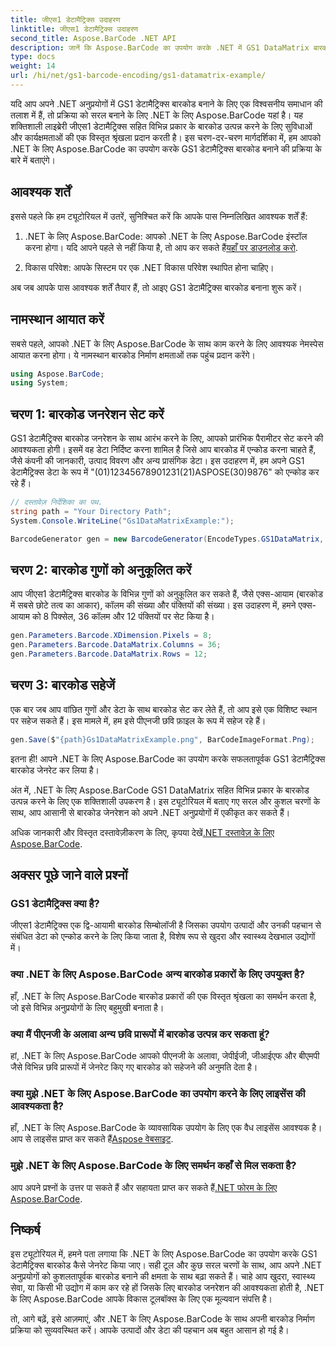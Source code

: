 ```yaml
---
title: जीएस1 डेटामैट्रिक्स उदाहरण
linktitle: जीएस1 डेटामैट्रिक्स उदाहरण
second_title: Aspose.BarCode .NET API
description: जानें कि Aspose.BarCode का उपयोग करके .NET में GS1 DataMatrix बारकोड कैसे बनाएं। बस कुछ ही चरणों में आसानी और दक्षता के साथ बारकोड उत्पन्न करें।
type: docs
weight: 14
url: /hi/net/gs1-barcode-encoding/gs1-datamatrix-example/
---
```


यदि आप अपने .NET अनुप्रयोगों में GS1 डेटामैट्रिक्स बारकोड बनाने के लिए एक विश्वसनीय समाधान की तलाश में हैं, तो प्रक्रिया को सरल बनाने के लिए .NET के लिए Aspose.BarCode यहां है। यह शक्तिशाली लाइब्रेरी जीएस1 डेटामैट्रिक्स सहित विभिन्न प्रकार के बारकोड उत्पन्न करने के लिए सुविधाओं और कार्यक्षमताओं की एक विस्तृत श्रृंखला प्रदान करती है। इस चरण-दर-चरण मार्गदर्शिका में, हम आपको .NET के लिए Aspose.BarCode का उपयोग करके GS1 डेटामैट्रिक्स बारकोड बनाने की प्रक्रिया के बारे में बताएंगे।

## आवश्यक शर्तें

इससे पहले कि हम ट्यूटोरियल में उतरें, सुनिश्चित करें कि आपके पास निम्नलिखित आवश्यक शर्तें हैं:

1. .NET के लिए Aspose.BarCode: आपको .NET के लिए Aspose.BarCode इंस्टॉल करना होगा। यदि आपने पहले से नहीं किया है, तो आप कर सकते हैं[यहाँ पर डाउनलोड करो](https://releases.aspose.com/barcode/net/).

2. विकास परिवेश: आपके सिस्टम पर एक .NET विकास परिवेश स्थापित होना चाहिए।

अब जब आपके पास आवश्यक शर्तें तैयार हैं, तो आइए GS1 डेटामैट्रिक्स बारकोड बनाना शुरू करें।

## नामस्थान आयात करें

सबसे पहले, आपको .NET के लिए Aspose.BarCode के साथ काम करने के लिए आवश्यक नेमस्पेस आयात करना होगा। ये नामस्थान बारकोड निर्माण क्षमताओं तक पहुंच प्रदान करेंगे।

```csharp
using Aspose.BarCode;
using System;
```

## चरण 1: बारकोड जनरेशन सेट करें

GS1 डेटामैट्रिक्स बारकोड जनरेशन के साथ आरंभ करने के लिए, आपको प्रारंभिक पैरामीटर सेट करने की आवश्यकता होगी। इसमें वह डेटा निर्दिष्ट करना शामिल है जिसे आप बारकोड में एन्कोड करना चाहते हैं, जैसे कंपनी की जानकारी, उत्पाद विवरण और अन्य प्रासंगिक डेटा। इस उदाहरण में, हम अपने GS1 डेटामैट्रिक्स डेटा के रूप में "(01)12345678901231(21)ASPOSE(30)9876" को एन्कोड कर रहे हैं।

```csharp
// दस्तावेज़ निर्देशिका का पथ.
string path = "Your Directory Path";
System.Console.WriteLine("Gs1DataMatrixExample:");

BarcodeGenerator gen = new BarcodeGenerator(EncodeTypes.GS1DataMatrix, "(01)12345678901231(21)ASPOSE(30)9876");
```

## चरण 2: बारकोड गुणों को अनुकूलित करें

आप जीएस1 डेटामैट्रिक्स बारकोड के विभिन्न गुणों को अनुकूलित कर सकते हैं, जैसे एक्स-आयाम (बारकोड में सबसे छोटे तत्व का आकार), कॉलम की संख्या और पंक्तियों की संख्या। इस उदाहरण में, हमने एक्स-आयाम को 8 पिक्सेल, 36 कॉलम और 12 पंक्तियों पर सेट किया है।

```csharp
gen.Parameters.Barcode.XDimension.Pixels = 8;
gen.Parameters.Barcode.DataMatrix.Columns = 36;
gen.Parameters.Barcode.DataMatrix.Rows = 12;
```

## चरण 3: बारकोड सहेजें

एक बार जब आप वांछित गुणों और डेटा के साथ बारकोड सेट कर लेते हैं, तो आप इसे एक विशिष्ट स्थान पर सहेज सकते हैं। इस मामले में, हम इसे पीएनजी छवि फ़ाइल के रूप में सहेज रहे हैं।

```csharp
gen.Save($"{path}Gs1DataMatrixExample.png", BarCodeImageFormat.Png);
```

इतना ही! आपने .NET के लिए Aspose.BarCode का उपयोग करके सफलतापूर्वक GS1 डेटामैट्रिक्स बारकोड जेनरेट कर लिया है।

अंत में, .NET के लिए Aspose.BarCode GS1 DataMatrix सहित विभिन्न प्रकार के बारकोड उत्पन्न करने के लिए एक शक्तिशाली उपकरण है। इस ट्यूटोरियल में बताए गए सरल और कुशल चरणों के साथ, आप आसानी से बारकोड जेनरेशन को अपने .NET अनुप्रयोगों में एकीकृत कर सकते हैं।

 अधिक जानकारी और विस्तृत दस्तावेज़ीकरण के लिए, कृपया देखें[.NET दस्तावेज़ के लिए Aspose.BarCode](https://reference.aspose.com/barcode/net/).

## अक्सर पूछे जाने वाले प्रश्नों

### GS1 डेटामैट्रिक्स क्या है?
जीएस1 डेटामैट्रिक्स एक द्वि-आयामी बारकोड सिम्बोलॉजी है जिसका उपयोग उत्पादों और उनकी पहचान से संबंधित डेटा को एन्कोड करने के लिए किया जाता है, विशेष रूप से खुदरा और स्वास्थ्य देखभाल उद्योगों में।

### क्या .NET के लिए Aspose.BarCode अन्य बारकोड प्रकारों के लिए उपयुक्त है?
हाँ, .NET के लिए Aspose.BarCode बारकोड प्रकारों की एक विस्तृत श्रृंखला का समर्थन करता है, जो इसे विभिन्न अनुप्रयोगों के लिए बहुमुखी बनाता है।

### क्या मैं पीएनजी के अलावा अन्य छवि प्रारूपों में बारकोड उत्पन्न कर सकता हूं?
हां, .NET के लिए Aspose.BarCode आपको पीएनजी के अलावा, जेपीईजी, जीआईएफ और बीएमपी जैसे विभिन्न छवि प्रारूपों में जेनरेट किए गए बारकोड को सहेजने की अनुमति देता है।

### क्या मुझे .NET के लिए Aspose.BarCode का उपयोग करने के लिए लाइसेंस की आवश्यकता है?
 हाँ, .NET के लिए Aspose.BarCode के व्यावसायिक उपयोग के लिए एक वैध लाइसेंस आवश्यक है। आप से लाइसेंस प्राप्त कर सकते हैं[Aspose वेबसाइट](https://purchase.aspose.com/buy).

### मुझे .NET के लिए Aspose.BarCode के लिए समर्थन कहाँ से मिल सकता है?
 आप अपने प्रश्नों के उत्तर पा सकते हैं और सहायता प्राप्त कर सकते हैं[.NET फोरम के लिए Aspose.BarCode](https://forum.aspose.com/c/barcode/13).

## निष्कर्ष

इस ट्यूटोरियल में, हमने पता लगाया कि .NET के लिए Aspose.BarCode का उपयोग करके GS1 डेटामैट्रिक्स बारकोड कैसे जेनरेट किया जाए। सही टूल और कुछ सरल चरणों के साथ, आप अपने .NET अनुप्रयोगों को कुशलतापूर्वक बारकोड बनाने की क्षमता के साथ बढ़ा सकते हैं। चाहे आप खुदरा, स्वास्थ्य सेवा, या किसी भी उद्योग में काम कर रहे हों जिसके लिए बारकोड जनरेशन की आवश्यकता होती है, .NET के लिए Aspose.BarCode आपके विकास टूलबॉक्स के लिए एक मूल्यवान संपत्ति है।

तो, आगे बढ़ें, इसे आज़माएं, और .NET के लिए Aspose.BarCode के साथ अपनी बारकोड निर्माण प्रक्रिया को सुव्यवस्थित करें। आपके उत्पादों और डेटा की पहचान अब बहुत आसान हो गई है।
